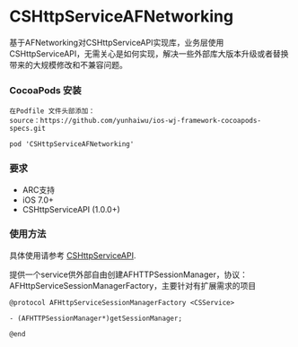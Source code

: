 # CSHttpServiceAFNetworking

基于AFNetworking对CSHttpServiceAPI实现库，业务层使用CSHttpServiceAPI，无需关心是如何实现，解决一些外部库大版本升级或者替换带来的大规模修改和不兼容问题。

### CocoaPods 安装

```
在Podfile 文件头部添加：
source：https://github.com/yunhaiwu/ios-wj-framework-cocoapods-specs.git

pod 'CSHttpServiceAFNetworking'
```

### 要求
* ARC支持
* iOS 7.0+
* CSHttpServiceAPI (1.0.0+)

### 使用方法

具体使用请参考 [CSHttpServiceAPI](https://github.com/yunhaiwu/CSHttpServiceAPI.git).

提供一个service供外部自由创建AFHTTPSessionManager，协议：AFHttpServiceSessionManagerFactory，主要针对有扩展需求的项目

```
@protocol AFHttpServiceSessionManagerFactory <CSService>

- (AFHTTPSessionManager*)getSessionManager;

@end

```
